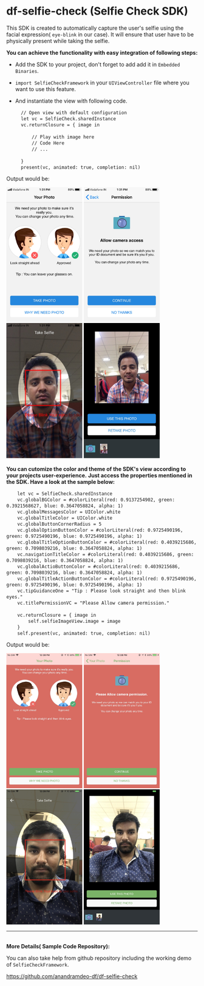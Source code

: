 # df-selfie-check (Selfie Check SDK)

This SDK is created to automatically capture the user's selfie using the facial expression( `eye-blink` in our case). It will ensure that user have to be physically present while taking the selfie.

<b>You can achieve the functionality with easy integration of following steps:</b>

- Add the SDK to your project, don't forget to add add it in `Embedded Binaries`.

- `import SelfieCheckFramework` in your `UIViewController` file where you want to use this feature.

- And instantiate the view with following code.

        // Open view with default configuration
        let vc = SelfieCheck.sharedInstance
        vc.returnClosure = { image in

            // Play with image here
            // Code Here
            // ...

        }
        present(vc, animated: true, completion: nil)

Output would be:
<br>
<p align="left">
<img src="images/selfie-check/user_guide.jpg" width="200"/> 
<img src="images/selfie-check/permission.jpg" width="200"/>
<img src="images/selfie-check/take_selfie.jpg" width="200"/>
<img src="images/selfie-check/choose_photo.jpg" width="200"/>
  
<br>
<br>
<b>You can cutomize the color and theme of the SDK's view according to your projects user-experience.</b> 
<b>Just access the properties mentioned in the SDK. Have a look at the sample below:</b>

        let vc = SelfieCheck.sharedInstance
        vc.globalBGColor = #colorLiteral(red: 0.9137254902, green: 0.3921568627, blue: 0.3647058824, alpha: 1)
        vc.globalMessagesColor = UIColor.white
        vc.globalTitleColor = UIColor.white
        vc.globalButtonCornerRadius = 5
        vc.globalOptionButtonColor = #colorLiteral(red: 0.9725490196, green: 0.9725490196, blue: 0.9725490196, alpha: 1)
        vc.globalTitleOptionButtonColor = #colorLiteral(red: 0.4039215686, green: 0.7098039216, blue: 0.3647058824, alpha: 1)
        vc.navigationTitleColor = #colorLiteral(red: 0.4039215686, green: 0.7098039216, blue: 0.3647058824, alpha: 1)
        vc.globalActioButtonColor = #colorLiteral(red: 0.4039215686, green: 0.7098039216, blue: 0.3647058824, alpha: 1)
        vc.globalTitleActionButtonColor = #colorLiteral(red: 0.9725490196, green: 0.9725490196, blue: 0.9725490196, alpha: 1)
        vc.tipGuidanceOne = "Tip : Please look straight and then blink eyes."
        vc.titlePermissionVC = "Please Allow camera permission."
        
        vc.returnClosure = { image in
            self.selfieImageView.image = image
        }
        self.present(vc, animated: true, completion: nil)

Output would be:
<br>
<p align="left">
<img src="images/config/user_guide.jpg" width="200"/> 
<img src="images/config/permission.jpg" width="200"/>
<img src="images/config/take_selfie.jpg" width="200"/>
<img src="images/config/choose_photo.jpg" width="200"/>
  
<br>
  
---

<br>
<b>More Details( Sample Code Repository):</b>

You can also take help from github repository including the working demo of `SelfieCheckFramework`.

https://github.com/anandramdeo-df/df-selfie-check
